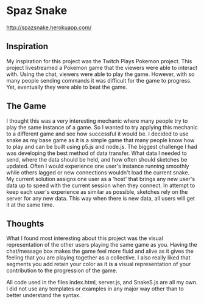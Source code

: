 # Spaz Snake
http://spazsnake.herokuapp.com/

## Inspiration

My inspiration for this project was the Twitch Plays Pokemon project. 
This project livestreamed a Pokemon game that the viewers were able to interact with. 
Using the chat, viewers were able to play the game. 
However, with so many people sending commands it was difficult for the game to progress.
Yet, eventually they were able to beat the game. 

## The Game

I thought this was a very interesting mechanic where many people try to play the same instance of a game.
So I wanted to try applying this mechanic to a different game and see how successful it would be.
I decided to use snake as my base game as it is a simple game that many people know how to play and can be built using p5.js and node.js.
The biggest challenge I had was developing the best method of data transfer. What data I needed to send, where the data should be held, and how often should sketches be updated.
Often I would experience one user's instance running smoothly while others lagged or new connections wouldn't load the current snake.
My current solution assigns one user as a 'host' that brings any new user's data up to speed with the current session when they connect.
In attempt to keep each user's experience as similar as possible, sketches rely on the server for any new data.
This way when there is new data, all users will get it at the same time. 

## Thoughts
What I found most interesting about this project was the visual representation of the other users playing the same game as you.
Having the chat/message box makes the game feel more fluid and alive as it gives the feeling that you are playing together as a collective.
I also really liked that segments you add retain your color as it is a visual representation of your contribution to the progression of the game. 

All code used in the files index.html, server.js, and SnakeS.js are all my own. I did not use any templates or examples in any major way other than to better understand the syntax.

